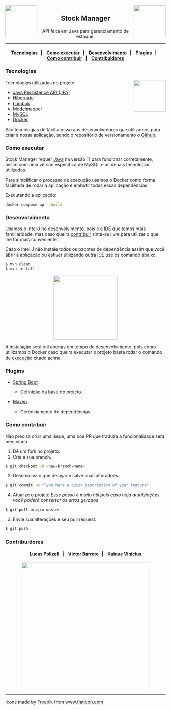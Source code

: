 <img src="https://raw.githubusercontent.com/lucaspolizeli/stock-manager/4d2ce4a963e81b1954da85f71021024ee4d4a88b/assets/boxes.svg" width="100px" align="right">
<img src="https://raw.githubusercontent.com/lucaspolizeli/stock-manager/4d2ce4a963e81b1954da85f71021024ee4d4a88b/assets/boxes.svg" width="100px" align="left">

<h2 align="center">
  Stock Manager
</h2>

<p align="center">
API feita em Java para gerenciamento de estoque.
</p>



---

<h4 align="center">
  <a href="#tecnologias">Tecnologias</a>&nbsp;&nbsp;&nbsp;|&nbsp;&nbsp;&nbsp;
  <a href="#como-executar">Como executar</a>&nbsp;&nbsp;&nbsp;|&nbsp;&nbsp;&nbsp;
  <a href="#desenvolvimento">Desenvolvimento</a>&nbsp;&nbsp;&nbsp;|&nbsp;&nbsp;&nbsp;
  <a href="#plugins">Plugins</a>&nbsp;&nbsp;&nbsp;|&nbsp;&nbsp;&nbsp;
  <a href="#como-contribuir">Como contribuir</a>&nbsp;&nbsp;&nbsp;|&nbsp;&nbsp;&nbsp;
  <a href="#contribuidores">Contribuidores</a>
</h4>


### Tecnologias
Tecnologias utilizadas no projeto:
<img src="https://raw.githubusercontent.com/lucaspolizeli/stock-manager/4d2ce4a963e81b1954da85f71021024ee4d4a88b/assets/box.svg" width="100px" align="right">
- [Java Persistence API (JPA)](https://pt.wikipedia.org/wiki/Java_Persistence_API)
- [Hibernate](https://hibernate.org/)
- [Lombok](https://projectlombok.org/)
- [Modelmapper](http://modelmapper.org/)
- [MySQL](https://www.mysql.com/)
- [Docker](https://www.docker.com/)



São tecnologias de fácil acesso aos desenvolvedores que utilizamos para criar a nossa aplicação, sendo o repositório de versionamento o [Github](https://github.com/).

### Como executar

Stock Manager requer [Java](https://www.java.com/pt_BR/download/) na versão 11 para funcionar corretamente, assim com uma versão específica de MySQL e as denais tecnologias utilizadas.

Para simplificar o processo de execução usamos o Docker como forma facilitada de rodar a aplicação e embutir todas essas dependências.

Executando a aplicação:

```sh
docker-compose up --build
```


### Desenvolvimento

Usamos o [InteliJ](https://www.jetbrains.com/pt-br/idea/) no desenvolvimento, pois é a IDE que temos mais familiaridade, mas caso queira [contribuir](#como-contribuir) sinta-se livre para utilizar o que lhe for mais conveniente.

Caso o InteliJ não instale todos os pacotes de dependência assim que você abrir a aplicação ou estiver utilizando outra IDE use os comando abaixo.

```sh
$ mvn clean
$ mvn install
```

<p align="center">
<img src="https://raw.githubusercontent.com/lucaspolizeli/stock-manager/4d2ce4a963e81b1954da85f71021024ee4d4a88b/assets/pallet.svg" width="200px">
</p>

A instalação será útil apenas em tempo de desenvolvimento, pois como utilizamos o Docker caso queira executar o projeto basta rodar o comando de [execução](#como-executar) citado acima.




### Plugins
- [Spring Boot](https://spring.io/projects/spring-boot)
    - Definição da base do projeto.

- [Maven](https://maven.apache.org/)
   - Gerênciamento de dependências


### Como contribuir
Não precisa criar uma issue, uma boa PR que traduza a funcionalidade será bem vinda.

1. Dê um fork no projeto.
2. Crie a sua branch.
```sh
$ git checkout -b <new-branch-name>
```

2. Desenvolva o que desejar e salve suas alteradoes.
```sh
$ git commit -m "Type here a quick description of your feature"
```

4. Atualize o projeto
*Esse passo é muito útil pois caso haja atualziações você poderá consertar os erros gerados*
```sh
$ git pull origin master
```

3. Envie sua alterações e seu pull request.
```sh
$ git push
```

### Contribuidores

<h4 align="center">
  <a href="https://github.com/lucaspolizeli">Lucas Polizeli</a>&nbsp;&nbsp;&nbsp;|&nbsp;&nbsp;&nbsp;
  <a href="https://github.com/devbarreto">Victor Barreto</a>&nbsp;&nbsp;&nbsp;|&nbsp;&nbsp;&nbsp;
  <a href="https://github.com/kiqvinicius">Kaique Vinicius</a>
</h4>

<p align="center">
<img src="https://raw.githubusercontent.com/lucaspolizeli/stock-manager/4d2ce4a963e81b1954da85f71021024ee4d4a88b/assets/factory.svg" width="400px">
</p>

___

Icons made by <a href="http://www.freepik.com/" title="Freepik">Freepik</a> from <a href="https://www.flaticon.com/" title="Flaticon"> www.flaticon.com</a>


